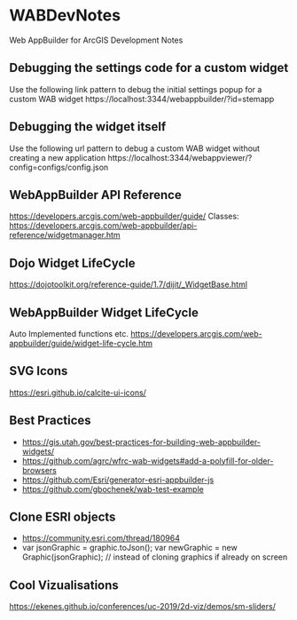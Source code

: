 # WABDevNotes
Web AppBuilder for ArcGIS Development Notes

## Debugging the settings code for a custom widget
Use the following link pattern to debug the initial settings popup for a custom WAB widget https://localhost:3344/webappbuilder/?id=stemapp

## Debugging the widget itself
Use the following url pattern to debug a custom WAB widget without creating a new application
https://localhost:3344/webappviewer/?config=configs/config.json

## WebAppBuilder API Reference
https://developers.arcgis.com/web-appbuilder/guide/
Classes:
https://developers.arcgis.com/web-appbuilder/api-reference/widgetmanager.htm

## Dojo Widget LifeCycle
https://dojotoolkit.org/reference-guide/1.7/dijit/_WidgetBase.html

## WebAppBuilder Widget LifeCycle
Auto Implemented functions etc.
https://developers.arcgis.com/web-appbuilder/guide/widget-life-cycle.htm

## SVG Icons
https://esri.github.io/calcite-ui-icons/

## Best Practices
- https://gis.utah.gov/best-practices-for-building-web-appbuilder-widgets/
- https://github.com/agrc/wfrc-wab-widgets#add-a-polyfill-for-older-browsers
- https://github.com/Esri/generator-esri-appbuilder-js
- https://github.com/gbochenek/wab-test-example

## Clone ESRI objects
- https://community.esri.com/thread/180964
- var jsonGraphic = graphic.toJson(); var newGraphic = new Graphic(jsonGraphic); // instead of cloning graphics if already on screen

## Cool Vizualisations
https://ekenes.github.io/conferences/uc-2019/2d-viz/demos/sm-sliders/



